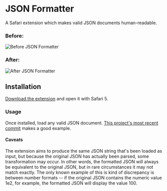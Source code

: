 # JSON Formatter

A Safari extension which makes valid JSON documents human-readable.

### Before:
![Before JSON Formatter][i1]
### After:
![After JSON Formatter][i2]

## Installation
[Download the extension][1] and open it with Safari 5.

### Usage
Once installed, load any valid JSON document. [This project's most recent
commit][2] makes a good example.

#### Caveats
The extension aims to produce the same JSON string that's been loaded as input,
but because the original JSON has actually been parsed, some transformation may
occur. In other words, the formatted JSON will always be equivalent to the
original JSON, but in rare circumstances it may not match exactly. The only
known example of this is kind of discrepancy is between number formats -- if the
original JSON contains the numeric value 1e2, for example, the formatted JSON
will display the value 100.

[1]: http://github.com/rfletcher/safari-json-formatter/downloads
[2]: http://github.com/rfletcher/safari-json-formatter/commit/HEAD.json
[i1]: http://github.com/rfletcher/safari-json-formatter/raw/HEAD/images/before.png
[i2]: http://github.com/rfletcher/safari-json-formatter/raw/HEAD/images/after.png